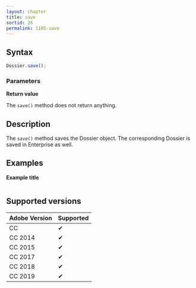 ```yaml
---
layout: chapter
title: save
sortid: 26
permalink: 1105-save
---
```

## Syntax

```javascript
Dossier.save();
```

### Parameters

**Return value**

The `save()` method does not return anything.

## Description

The `save()` method saves the Dossier object. The corresponding Dossier is saved in Enterprise as well.

## Examples

**Example title**

```javascript

```

## Supported versions

| Adobe Version | Supported |
|---------------|---------|
| CC            | ✔       |
| CC 2014       | ✔       |
| CC 2015       | ✔       |
| CC 2017       | ✔       |
| CC 2018       | ✔       |
| CC 2019       | ✔       |